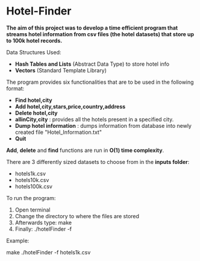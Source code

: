 # Hotel-Finder
**The aim of this project was to develop a time efficient program that streams hotel information from csv files (the hotel datasets) that store up to 100k hotel records.** 

Data Structures Used: 
- **Hash Tables and Lists** (Abstract Data Type) to store hotel info
- **Vectors** (Standard Template Library)

The program provides six functionalities that are to be used in the following format:

- **Find hotel,city**
- **Add hotel,city,stars,price,country,address**
- **Delete hotel,city**
- **allinCity,city** : provides all the hotels present in a specified city.
- **Dump hotel information** : dumps information from database into newly created file "Hotel_Information.txt"
- **Quit**

**Add**, **delete** and **find** functions are run in **O(1) time complexity**.  

There are 3 differently sized datasets to choose from in the **inputs folder**:  
- hotels1k.csv
- hotels10k.csv
- hotels100k.csv

To run the program:

1. Open terminal 
2. Change the directory to where the files are stored 
3. Afterwards type: make
4. Finally: ./hotelFinder -f <one of the input files above> 

Example:

make 
./hotelFinder -f hotels1k.csv
